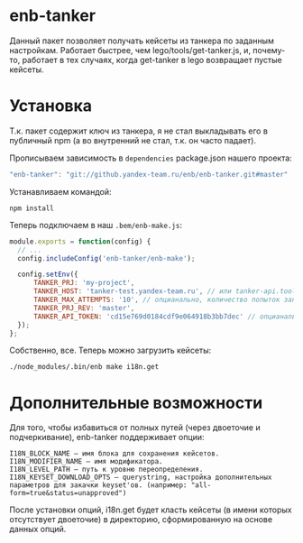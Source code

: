 enb-tanker
==========

Данный пакет позволяет получать кейсеты из танкера по заданным настройкам. Работает быстрее, чем lego/tools/get-tanker.js, и, почему-то, работает в тех случаях, когда get-tanker в lego возвращает пустые кейсеты.

Установка
=========

Т.к. пакет содержит ключ из танкера, я не стал выкладывать его в публичный npm (а во внутренний не стал, т.к. он часто падает).

Прописываем зависимость в `dependencies` package.json нашего проекта:

```javascript
"enb-tanker": "git://github.yandex-team.ru/enb/enb-tanker.git#master"
```

Устанавливаем командой:

```
npm install
```

Теперь подключаем в наш `.bem/enb-make.js`:

```javascript
module.exports = function(config) {
  // ...
  config.includeConfig('enb-tanker/enb-make');

  config.setEnv({
      TANKER_PRJ: 'my-project',
      TANKER_HOST: 'tanker-test.yandex-team.ru', // или tanker-api.tools.yandex.net
      TANKER_MAX_ATTEMPTS: '10', // опцианально, количество попыток запроса при ошибке танкера
      TANKER_PRJ_REV: 'master',
      TANKER_API_TOKEN: 'cd15e769d0184cdf9e064918b3bb7dec' // опцианально, токен, если отличается от стандартного
  });
};
```

Собственно, все. Теперь можно загрузить кейсеты:

```
./node_modules/.bin/enb make i18n.get
```

Дополнительные возможности
==========================

Для того, чтобы избавиться от полных путей (через двоеточие и подчеркивание), enb-tanker поддерживает опции:

    I18N_BLOCK_NAME — имя блока для сохранения кейсетов.
    I18N_MODIFIER_NAME — имя модификатора.
    I18N_LEVEL_PATH — путь к уровню переопределения.
    I18N_KEYSET_DOWNLOAD_OPTS — querystring, настройка дополнительных параметров для закачки keyset'ов. (например: "all-form=true&status=unapproved")

После установки опций, i18n.get будет класть кейсеты (в имени которых отсутствует двоеточие) в директорию, сформированную на основе данных опций.
